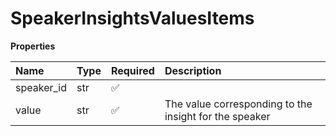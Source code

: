 # SpeakerInsightsValuesItems

**Properties**

| Name       | Type | Required | Description                                            |
| :--------- | :--- | :------- | :----------------------------------------------------- |
| speaker_id | str  | ✅       |                                                        |
| value      | str  | ✅       | The value corresponding to the insight for the speaker |

<!-- This file was generated by liblab | https://liblab.com/ -->
